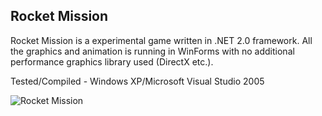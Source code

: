 ## Rocket Mission

Rocket Mission is a experimental game written in .NET 2.0 framework. All the graphics and animation is running in WinForms with no additional performance graphics library used (DirectX etc.).

Tested/Compiled - Windows XP/Microsoft Visual Studio 2005

<!--![screenshot](https://github.com/markokosir/RocketMission/blob/master/readmeScreenshot.JPG "screenshot")-->

![Rocket Mission](http://www.planet-source-code.com/Upload_PSC/ScreenShots/PIC2009113144871113.JPG "Rocket Mission")
